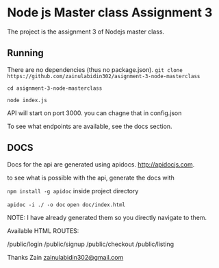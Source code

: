 # Node js Master class Assignment 3
The project is the assignment 3 of Nodejs master class.

## Running
There are no dependencies (thus no package.json).
`git clone https://github.com/zainulabidin302/asignment-3-node-masterclass`

`cd asignment-3-node-masterclass`

`node index.js`

API will start on port 3000.
you can chagne that in config.json

To see what endpoints are available, see the docs section.

## DOCS
Docs for the api are generated using apidocs. http://apidocjs.com.

to see what is possible with the api, generate the docs with

`npm install -g apidoc`
inside project directory 

`apidoc -i ./ -o doc`
`open doc/index.html`

NOTE: I have already generated them so you directly navigate to them.

Available HTML ROUTES:

/public/login
/public/signup
/public/checkout
/public/listing





Thanks Zain <zainulabidin302@gmail.com>
